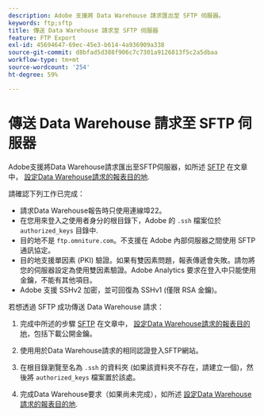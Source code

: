 ```yaml
---
description: Adobe 支援將 Data Warehouse 請求匯出至 SFTP 伺服器。
keywords: ftp;sftp
title: 傳送 Data Warehouse 請求至 SFTP 伺服器
feature: FTP Export
exl-id: 45694647-69ec-45e3-b614-4a936909a338
source-git-commit: d8bfad5d388f906c7c7301a9126813f5c2a5dbaa
workflow-type: tm+mt
source-wordcount: '254'
ht-degree: 59%

---
```


# 傳送 Data Warehouse 請求至 SFTP 伺服器

Adobe支援將Data Warehouse請求匯出至SFTP伺服器，如所述 [SFTP](/help/export/data-warehouse/create-request/dw-request-report-destinations.md#sftp) 在文章中， [設定Data Warehouse請求的報表目的地](/help/export/data-warehouse/create-request/dw-request-report-destinations.md).

請確認下列工作已完成：

* 請求Data Warehouse報告時只使用連線埠22。
* 在您用來登入之使用者身分的根目錄下，Adobe 的 `.ssh` 檔案位於 `authorized_keys` 目錄中.
* 目的地不是 `ftp.omniture.com`。不支援在 Adobe 內部伺服器之間使用 SFTP 通訊協定。
* 目的地支援單因素 (PKI) 驗證。如果有雙因素問題，報表傳遞會失敗。請勿將您的伺服器設定為使用雙因素驗證。Adobe Analytics 要求在登入中只能使用金鑰，不能有其他項目。
* Adobe 支援 SSHv2 加密，並可回復為 SSHv1 (僅限 RSA 金鑰)。

若想透過 SFTP 成功傳送 Data Warehouse 請求：

1. 完成中所述的步驟 [SFTP](/help/export/data-warehouse/create-request/dw-request-report-destinations.md#sftp) 在文章中， [設定Data Warehouse請求的報表目的地](/help/export/data-warehouse/create-request/dw-request-report-destinations.md)，包括下載公開金鑰。
1. 使用用於Data Warehouse請求的相同認證登入SFTP網站。
1. 在根目錄瀏覽至名為 `.ssh` 的資料夾 (如果該資料夾不存在，請建立一個)，然後將 `authorized_keys` 檔案置於該處。

1. 完成Data Warehouse要求（如果尚未完成），如所述 [設定Data Warehouse請求的報表目的地](/help/export/data-warehouse/create-request/dw-request-report-destinations.md).
